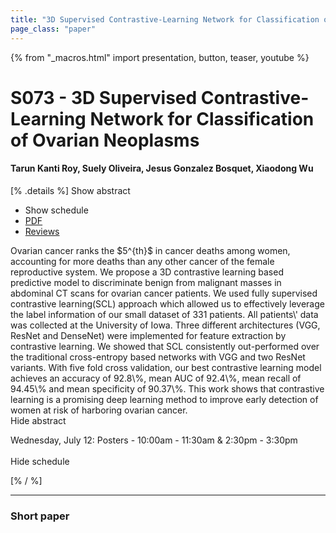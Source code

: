 ```yaml
---
title: "3D Supervised Contrastive-Learning Network for Classification of Ovarian Neoplasms"
page_class: "paper"
---
```


{% from "_macros.html" import presentation, button, teaser, youtube %}

# S073 - 3D Supervised Contrastive-Learning Network for Classification of Ovarian Neoplasms

#### Tarun Kanti Roy, Suely Oliveira, Jesus Gonzalez Bosquet, Xiaodong Wu

[% .details %]
<a class="toggle_visibility" data-selector=".abstract" data-level="3">Show abstract</a>
- <a class="toggle_visibility" data-selector=".schedule" data-level="3">Show schedule</a>
- <a href="https://openreview.net/pdf?id=BC4UYzbLRZ">PDF</a>
- <a href="https://openreview.net/forum?id=BC4UYzbLRZ">Reviews</a>

<p>
    <span class="abstract">
        Ovarian cancer ranks the $5^{th}$ in cancer deaths among women, accounting for more deaths than any other cancer of the female reproductive system.  We propose a 3D contrastive learning based predictive model to discriminate benign from malignant masses in abdominal CT scans for ovarian cancer patients. We used fully supervised contrastive learning(SCL) approach which allowed us to effectively leverage the label information of our small dataset of 331 patients. All patients\' data was collected at the University of Iowa. Three different architectures (VGG, ResNet and DenseNet) were implemented for  feature extraction by contrastive learning. We showed that SCL consistently out-performed over the traditional cross-entropy based networks with VGG and two ResNet variants. With five fold cross validation, our best contrastive learning model achieves an accuracy of 92.8\%, mean AUC of 92.4\%, mean recall of 94.45\% and mean specificity of 90.37\%.  This work shows that contrastive learning is a promising deep learning method to improve early detection of women at risk of harboring ovarian cancer.
        <br>
        <span class="actions"><a class="toggle_visibility" data-level="2">Hide abstract</a></span>
    </span>
</p>

<p>
    <span class="schedule">
        Wednesday, July 12: Posters - 10:00am - 11:30am & 2:30pm - 3:30pm<br>
        <br>
        <span class="actions"><a class="toggle_visibility" data-level="2">Hide schedule</a></span>
    </span>
</p>
[% / %]

---


### Short paper
